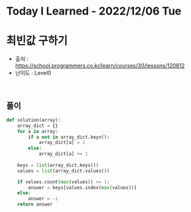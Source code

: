 # Today I Learned - 2022/12/06 Tue

# 최빈값 구하기
- 출처 : https://school.programmers.co.kr/learn/courses/30/lessons/120812
- 난이도 : Level0
<br>

## 풀이
```python
def solution(array):
    array_dict = {}
    for a in array:
        if a not in array_dict.keys():
            array_dict[a] = 1
        else:
            array_dict[a] += 1
    
    keys = list(array_dict.keys())
    values = list(array_dict.values())

    if values.count(max(values)) <= 1:
        answer = keys[values.index(max(values))]
    else:
        answer = -1
    return answer
```
